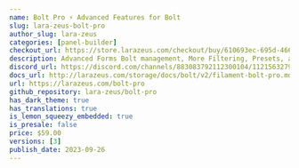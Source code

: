 ```yaml
---
name: Bolt Pro ⚡️ Advanced Features for Bolt
slug: lara-zeus-bolt-pro
author_slug: lara-zeus
categories: [panel-builder]
checkout_url: https://store.larazeus.com/checkout/buy/610693ec-695d-4666-8136-da5e76c32b47?embed=1&media=0&logo=0&desc=0
description: Advanced Forms Bolt management, More Filtering, Presets, and New Fields for Bolt the form builder
discord_url: https://discord.com/channels/883083792112300104/1121563279668555897
docs_url: http://larazeus.com/storage/docs/bolt/v2/filament-bolt-pro.md
url: https://larazeus.com/bolt-pro
github_repository: lara-zeus/bolt-pro
has_dark_theme: true
has_translations: true
is_lemon_squeezy_embedded: true
is_presale: false
price: $59.00
versions: [3]
publish_date: 2023-09-26
---
```

